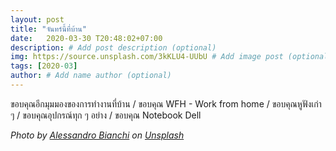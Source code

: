 ```yaml
---
layout: post
title: "จันทร์นี้ที่บ้าน"
date:   2020-03-30 T20:48:02+07:00
description: # Add post description (optional)
img: https://source.unsplash.com/3kKLU4-UUbU # Add image post (optional)
tags: [2020-03]
author: # Add name author (optional)
---
```

ขอบคุณอีกมุมมองของการทำงานที่บ้าน / ขอบคุณ WFH - Work from home / ขอบคุณหูฟังเก่า ๆ / ขอบคุณอุปกรณ์ทุก ๆ อย่าง / ขอบคุณ Notebook Dell

*Photo by [Alessandro Bianchi](https://unsplash.com/@ale_s_bianchi) on [Unsplash](https://unsplash.com)*

<i class="fa fa-child" style="color:plum"></i>
